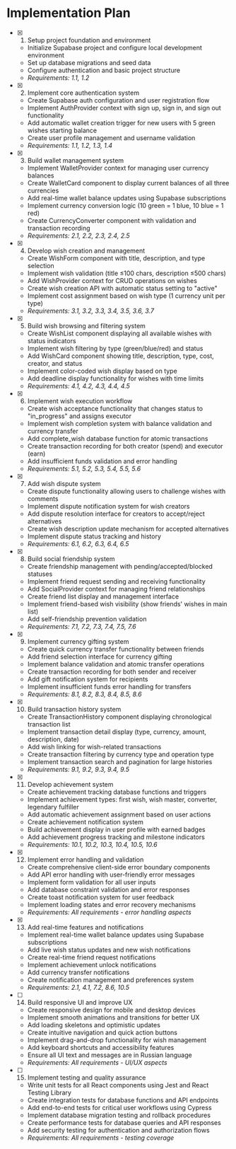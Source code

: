 # Implementation Plan

- [x] 1. Setup project foundation and environment

  - Initialize Supabase project and configure local development environment
  - Set up database migrations and seed data
  - Configure authentication and basic project structure
  - _Requirements: 1.1, 1.2_

- [x] 2. Implement core authentication system

  - Create Supabase auth configuration and user registration flow
  - Implement AuthProvider context with sign up, sign in, and sign out functionality
  - Add automatic wallet creation trigger for new users with 5 green wishes starting balance
  - Create user profile management and username validation
  - _Requirements: 1.1, 1.2, 1.3, 1.4_

- [x] 3. Build wallet management system

  - Implement WalletProvider context for managing user currency balances
  - Create WalletCard component to display current balances of all three currencies
  - Add real-time wallet balance updates using Supabase subscriptions
  - Implement currency conversion logic (10 green = 1 blue, 10 blue = 1 red)
  - Create CurrencyConverter component with validation and transaction recording
  - _Requirements: 2.1, 2.2, 2.3, 2.4, 2.5_

- [x] 4. Develop wish creation and management

  - Create WishForm component with title, description, and type selection
  - Implement wish validation (title ≤100 chars, description ≤500 chars)
  - Add WishProvider context for CRUD operations on wishes
  - Create wish creation API with automatic status setting to "active"
  - Implement cost assignment based on wish type (1 currency unit per type)
  - _Requirements: 3.1, 3.2, 3.3, 3.4, 3.5, 3.6, 3.7_

- [x] 5. Build wish browsing and filtering system

  - Create WishList component displaying all available wishes with status indicators
  - Implement wish filtering by type (green/blue/red) and status
  - Add WishCard component showing title, description, type, cost, creator, and status
  - Implement color-coded wish display based on type
  - Add deadline display functionality for wishes with time limits
  - _Requirements: 4.1, 4.2, 4.3, 4.4, 4.5_

- [x] 6. Implement wish execution workflow

  - Create wish acceptance functionality that changes status to "in_progress" and assigns executor
  - Implement wish completion system with balance validation and currency transfer
  - Add complete_wish database function for atomic transactions
  - Create transaction recording for both creator (spend) and executor (earn)
  - Add insufficient funds validation and error handling
  - _Requirements: 5.1, 5.2, 5.3, 5.4, 5.5, 5.6_

- [x] 7. Add wish dispute system

  - Create dispute functionality allowing users to challenge wishes with comments
  - Implement dispute notification system for wish creators
  - Add dispute resolution interface for creators to accept/reject alternatives
  - Create wish description update mechanism for accepted alternatives
  - Implement dispute status tracking and history
  - _Requirements: 6.1, 6.2, 6.3, 6.4, 6.5_

- [x] 8. Build social friendship system

  - Create friendship management with pending/accepted/blocked statuses
  - Implement friend request sending and receiving functionality
  - Add SocialProvider context for managing friend relationships
  - Create friend list display and management interface
  - Implement friend-based wish visibility (show friends' wishes in main list)
  - Add self-friendship prevention validation
  - _Requirements: 7.1, 7.2, 7.3, 7.4, 7.5, 7.6_

- [x] 9. Implement currency gifting system

  - Create quick currency transfer functionality between friends
  - Add friend selection interface for currency gifting
  - Implement balance validation and atomic transfer operations
  - Create transaction recording for both sender and receiver
  - Add gift notification system for recipients
  - Implement insufficient funds error handling for transfers
  - _Requirements: 8.1, 8.2, 8.3, 8.4, 8.5, 8.6_

- [x] 10. Build transaction history system

  - Create TransactionHistory component displaying chronological transaction list
  - Implement transaction detail display (type, currency, amount, description, date)
  - Add wish linking for wish-related transactions
  - Create transaction filtering by currency type and operation type
  - Implement transaction search and pagination for large histories
  - _Requirements: 9.1, 9.2, 9.3, 9.4, 9.5_

- [x] 11. Develop achievement system

  - Create achievement tracking database functions and triggers
  - Implement achievement types: first wish, wish master, converter, legendary fulfiller
  - Add automatic achievement assignment based on user actions
  - Create achievement notification system
  - Build achievement display in user profile with earned badges
  - Add achievement progress tracking and milestone indicators
  - _Requirements: 10.1, 10.2, 10.3, 10.4, 10.5, 10.6_

- [x] 12. Implement error handling and validation

  - Create comprehensive client-side error boundary components
  - Add API error handling with user-friendly error messages
  - Implement form validation for all user inputs
  - Add database constraint validation and error responses
  - Create toast notification system for user feedback
  - Implement loading states and error recovery mechanisms
  - _Requirements: All requirements - error handling aspects_

- [x] 13. Add real-time features and notifications


  - Implement real-time wallet balance updates using Supabase subscriptions
  - Add live wish status updates and new wish notifications
  - Create real-time friend request notifications
  - Implement achievement unlock notifications
  - Add currency transfer notifications
  - Create notification management and preferences system
  - _Requirements: 2.1, 4.1, 7.2, 8.6, 10.5_

- [ ] 14. Build responsive UI and improve UX

  - Create responsive design for mobile and desktop devices
  - Implement smooth animations and transitions for better UX
  - Add loading skeletons and optimistic updates
  - Create intuitive navigation and quick action buttons
  - Implement drag-and-drop functionality for wish management
  - Add keyboard shortcuts and accessibility features
  - Ensure all UI text and messages are in Russian language
  - _Requirements: All requirements - UI/UX aspects_

- [ ] 15. Implement testing and quality assurance
  - Write unit tests for all React components using Jest and React Testing Library
  - Create integration tests for database functions and API endpoints
  - Add end-to-end tests for critical user workflows using Cypress
  - Implement database migration testing and rollback procedures
  - Create performance tests for database queries and API responses
  - Add security testing for authentication and authorization flows
  - _Requirements: All requirements - testing coverage_
